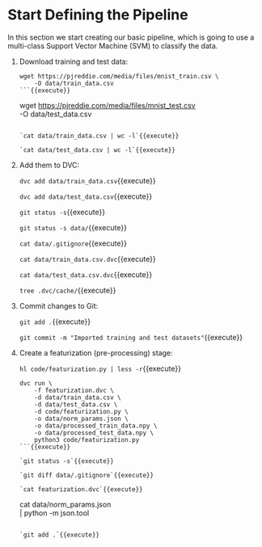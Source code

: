 # Start Defining the Pipeline

In this section we start creating our basic pipeline, which is going
to use a multi-class Support Vector Machine (SVM) to classify the
data.

1. Download training and test data:

   ```
   wget https://pjreddie.com/media/files/mnist_train.csv \
       -O data/train_data.csv
   ```{{execute}}

   ```
   wget https://pjreddie.com/media/files/mnist_test.csv \
       -O data/test_data.csv
   ```{{execute}}

   `cat data/train_data.csv | wc -l`{{execute}}

   `cat data/test_data.csv | wc -l`{{execute}}
   
2. Add them to DVC:
   
   `dvc add data/train_data.csv`{{execute}}

   `dvc add data/test_data.csv`{{execute}}
   
   `git status -s`{{execute}}

   `git status -s data/`{{execute}}
   
   `cat data/.gitignore`{{execute}}

   `cat data/train_data.csv.dvc`{{execute}}

   `cat data/test_data.csv.dvc`{{execute}}
   
   `tree .dvc/cache/`{{execute}}
   
3. Commit changes to Git:
   
   `git add .`{{execute}}
   
   `git commit -m "Imported training and test datasets"`{{execute}}

4. Create a featurization (pre-processing) stage:

   `hl code/featurization.py | less -r`{{execute}}
   
   ```
   dvc run \
       -f featurization.dvc \
       -d data/train_data.csv \
       -d data/test_data.csv \
       -d code/featurization.py \
       -o data/norm_params.json \
       -o data/processed_train_data.npy \
       -o data/processed_test_data.npy \
       python3 code/featurization.py
   ```{{execute}}
   
   `git status -s`{{execute}}
   
   `git diff data/.gitignore`{{execute}}
   
   `cat featurization.dvc`{{execute}}
   
   ```
   cat data/norm_params.json \
       | python -m json.tool
   ```{{execute}}
   
   `git add .`{{execute}}
